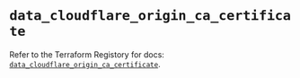 # `data_cloudflare_origin_ca_certificate`

Refer to the Terraform Registory for docs: [`data_cloudflare_origin_ca_certificate`](https://registry.terraform.io/providers/cloudflare/cloudflare/4.22.0/docs/data-sources/origin_ca_certificate).
